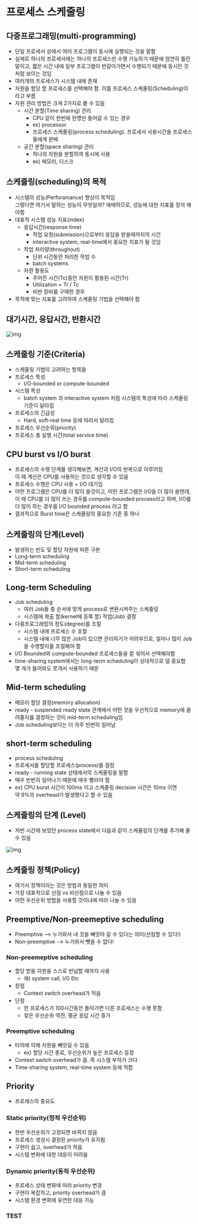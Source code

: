 # 프로세스 스케줄링
## 다중프로그래밍(multi-programming)
- 단일 프로세서 상에서 여러 프로그램이 동시에 실행되는 것을 말함
- 실제로 하나의 프로세서에는 하나의 프로세스만 수행 가능하기 때문에 엄연히 틀린 말이고, 짧은 시간 내에 일부 프로그램이 번갈아가면서 수행되기 때문에 동시인 것처럼 보이는 것임
- 여러개의 프로세스가 시스템 내에 존재
- 자원을 할당 할 프로세스를 선택해야 함. 이를 프로세스 스케줄링(Scheduling)이라고 부름
- 자원 관리 방법은 크게 2가지로 볼 수 있음
  - 시간 분할(Time sharing) 관리
    - CPU 같이 한번에 한명만 들어갈 수 있는 경우
    - ex) processor
    - 프로세스 스케줄링(process scheduling). 프로세서 사용시간을 프로세스들에게 분배
  - 공간 분할(space sharing) 관리
    - 하나의 자원을 분할하여 동시에 사용
    - ex) 메모리, 디스크

## 스케줄링(scheduling)의 목적
- 시스템의 성능(Perforamance) 향상이 목적임  
  그렇다면 여기서 말하는 성능이 무엇일까? 애매하므로, 성능에 대한 지표를 정의 해야함
- 대표적 시스템 성능 지표(index)
  - 응답시간(response time)
    - 작업 요청(submission)으로부터 응답을 받을때까지의 시간 
    - interactive system, real-time에서 중요한 지표가 될 것임
  - 작업 처리량(throughout)
    - 단위 시간동안 처리한 작업 수
    - batch systems
  - 자원 활용도
    - 주어진 시간(Tc)동안 자원이 활용된 시간(Tr)  
    - Utilization = Tr / Tc
    - 비싼 장비를 구매한 경우
- 목적에 맞는 지표를 고려하여 스케줄링 기법을 선택해야 함

## 대기시간, 응답시간, 반환시간
![img](https://github.com/koni114/TIL/blob/master/Operating-System/img/os_12.JPG)

## 스케줄링 기준(Criteria)
- 스케줄링 기법이 고려하는 항목들
- 프로세스 특성
  - I/O-bounded or compute-bounded
- 시스템 특성
  - batch system 과 interactive system 처럼 시스템의 특성에 따라 스케줄링 기준이 달라짐
- 프로세스의 긴급성
  - Hard, soft-real time 등에 따라서 달라짐
- 프로세스 우선순위(priority)
- 프로세스 총 실행 시간(total service time)

## CPU burst vs I/O burst 
- 프로세스의 수행 단계를 생각해보면, 계산과 I/O의 반복으로 이루어짐  
  이 때 계산은 CPU를 사용하는 것으로 생각할 수 있음
- 프로세스 수행은 CPU 사용 + I/O 대기임
- 어떤 프로그램은 CPU를 더 많이 쓸것이고, 어떤 프로그램은 I/O을 더 많이 쓸텐데, 
  이 때 CPU를 더 많이 쓰는 경우를 compute-bounded process라고 하며, I/O를 더 많이 하는 경우를 I/O bounded process 라고 함
- 결과적으로 Burst time은 스케줄링의 중요한 기준 중 하나

## 스케줄링의 단계(Level)
- 발생하는 빈도 및 할당 자원에 따른 구분
- Long-term scheduling
- Mid-term scheduling
- Short-term scheduling

## Long-term Scheduling
- Job scheduling
  - 여러 Job들 중 순서에 맞게 process로 변환시켜주는 스케줄링
  - 시스템에 제출 할(kernel에 등록 할) 작업(Job) 결정
- 다중프로그래밍의 정도(degree)를 조절
  - 시스템 내에 프로세스 수 조절
  - 시스템 내에 너무 많은 Job이 있으면 관리하기가 어려우므로, 얼마나 많이 Job을 수행할지를 조절해야 함    
- I/O Bounded와 compute-bounded 프로세스들을 잘 섞어서 선택해야함  
- time-sharing system에서는 long-term scheduling이 상대적으로 덜 중요함  
  몇 개가 들어와도 쪼개서 사용하기 때문  

## Mid-term scheduling
- 메모리 할당 결정(memory allocation)
- ready - suspended ready state 관계에서 어떤 것을 우선적으로 memory에 올려줄지를 결정하는 것이 mid-term scheduling임
- Job scheduling보다는 더 자주 빈번히 일어남


## short-term scheduling
- process scheduling
- 프로세서를 할당할 프로세스(process)를 결정
- ready - running state 상태에서의 스케줄링을 말함
- 매우 빈번히 일어나기 때문에 매우 빨라야 함  
- ex) CPU burst 시간이 100ms 이고 스케줄링 decision 시간은 10ms 이면  
  약 9%의 overhead가 발생했다고 할 수 있음

## 스케줄링의 단계 (Level)
- 저번 시간에 보았던 process state에서 다음과 같이 스케줄링의 단계를 추가해 줄 수 있음

![img](https://github.com/koni114/TIL/blob/master/Operating-System/img/os_13.JPG)


## 스케줄링 정책(Policy)
- 여기서 정책이라는 것은 방법과 동일한 의미
- 가장 대표적으로 선점 vs 비선점으로 나눌 수 있음
- 어떤 우선순위 방법을 사용할 것이냐에 따라 나눌 수 있음

## Preemptive/Non-preemeptive scheduling
- Preemptive --> 누가와서 내 것을 빼앗아 갈 수 있다는 의미(선점할 수 있다!)
- Non-preemptive --> 누가와서 뺏을 수 없다!

### Non-preemeptive scheduling
- 할당 받을 자원을 스스로 반납할 때까지 사용
  - 예) system call, I/O Etc
- 장점
  - Context switch overhead가 적음
- 단점
  - 한 프로세스가 100시간동안 돌아가면 다른 프로세스는 수행 못함
  - 잦은 우선순위 역전, 평균 응답 시간 증가

### Preemptive scheduling
- 타의에 의해 자원을 빼앗길 수 있음
  - ex) 할당 시간 종료, 우선순위가 높은 프로세스 등장
- Context switch overhead가 큼. 즉 시스템 부하가 크다
- Time-sharing system, real-time system 등에 적합

## Priority
- 프로세스의 중요도

### Static priority(정적 우선순위)
- 한번 우선순위가 고정되면 바뀌지 않음
- 프로세스 생성시 결정된 priority가 유지됨
- 구현이 쉽고, overhead가 적음
- 시스템 변화에 대한 대응이 어려움

### Dynamic priority(동적 우선순위)
- 프로세스 상태 변화에 따라 priority 변경
- 구현이 복잡하고, priority overhead가 큼
- 시스템 환경 변화에 유연한 대응 가능 

### TEST